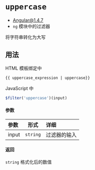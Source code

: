 # `uppercase`
- Angular@1.4.7
- `ng` 模块中的过滤器

将字符串转化为大写

## 用法

HTML 模板绑定中

``` html
{{ uppercase_expression | uppercase}}
```

JavaScript 中

``` javascript
$filter('uppercase')(input)
```


#### 参数

| 参数 | 形式 | 详细 |
|:----|:---:|:----|
|input|`string`| 过滤器的输入 |

#### 返回

`string` 格式化后的数值

